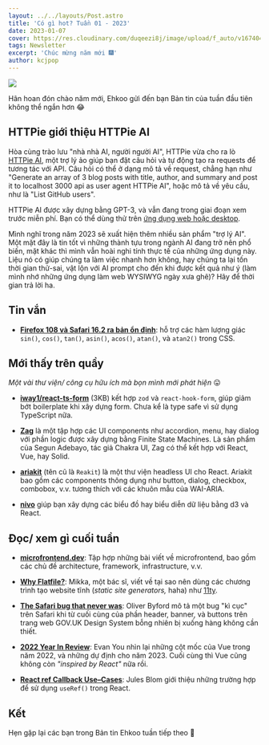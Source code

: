 ```yaml
---
layout: ../../layouts/Post.astro
title: 'Có gì hot? Tuần 01 - 2023'
date: 2023-01-07
cover: https://res.cloudinary.com/duqeezi8j/image/upload/f_auto/v1674047120/ehkoo/newsletters/w01-2023.png
tags: Newsletter
excerpt: 'Chúc mừng năm mới 🎆'
author: kcjpop
---
```


![](https://res.cloudinary.com/duqeezi8j/image/upload/f_auto/v1674047120/ehkoo/newsletters/w01-2023.png)

Hân hoan đón chào năm mới, Ehkoo gửi đến bạn Bản tin của tuần đầu tiên không thể ngắn hơn 😂

## HTTPie giới thiệu HTTPie AI

Hòa cùng trào lưu "nhà nhà AI, người người AI", HTTPie vừa cho ra lò [HTTPie AI](https://httpie.io/blog/ai), một trợ lý ảo giúp bạn đặt câu hỏi và tự động tạo ra requests để tương tác với API. Câu hỏi có thể ở dạng mô tả về request, chẳng hạn như "Generate an array of 3 blog posts with title, author, and summary and post it to localhost 3000 api as user agent HTTPie AI", hoặc mô tả về yêu cầu, như là "List GitHub users".

HTTPie AI được xây dựng bằng GPT-3, và vẫn đang trong giai đoạn xem trước miễn phí. Bạn có thể dùng thử trên [ứng dụng web hoặc desktop](https://httpie.io/product).

Mình nghĩ trong năm 2023 sẽ xuất hiện thêm nhiều sản phẩm "trợ lý AI". Một mặt đây là tin tốt vì những thành tựu trong ngành AI đang trở nên phổ biến, mặt khác thì mình vẫn hoài nghi tính thực tế của những ứng dụng này. Liệu nó có giúp chúng ta làm việc nhanh hơn không, hay chúng ta lại tốn thời gian thử-sai, vật lộn với AI prompt cho đến khi được kết quả như ý (làm mình nhớ những ứng dụng làm web WYSIWYG ngày xưa ghê)? Hãy để thời gian trả lời ha.

## Tin vắn

- [**Firefox 108 và Safari 16.2 ra bản ổn định**](https://web.dev/web-platform-12-2022/): hỗ trợ các hàm lượng giác `sin()`, `cos()`, `tan()`, `asin()`, `acos()`, `atan()`, và `atan2()` trong CSS.

## Mới thấy trên quầy

_Một vài thư viện/ công cụ hữu ích mà bọn mình mới phát hiện_ 😛

- [**iway1/react-ts-form**](https://github.com/iway1/react-ts-form) (3KB) kết hợp `zod` và `react-hook-form`, giúp giảm bớt boilerplate khi xây dựng form. Chưa kể là type safe vì sử dụng TypeScript nữa.

- [**Zag**](https://zagjs.com/) là một tập hợp các UI components như accordion, menu, hay dialog với phần logic được xây dựng bằng Finite State Machines. Là sản phẩm của Segun Adebayo, tác giả Chakra UI, Zag có thể kết hợp với React, Vue, hay Solid.

- [**ariakit**](https://ariakit.org/) (tên cũ là `Reakit`) là một thư viện headless UI cho React. Ariakit bao gồm các components thông dụng như button, dialog, checkbox, combobox, v.v. tương thích với các khuôn mẫu của WAI-ARIA.

- [**nivo**](https://nivo.rocks/) giúp bạn xây dựng các biểu đồ hay biểu diễn dữ liệu bằng d3 và React.

## Đọc/ xem gì cuối tuần

- [**microfrontend.dev**](https://microfrontend.dev/): Tập hợp những bài viết về microfrontend, bao gồm các chủ đề architecture, framework, infrastructure, v.v.

- [**Why Flatfile?**](https://mikka.md/txt/why-flatfile/): Mikka, một bác sĩ, viết về tại sao nên dùng các chương trình tạo website tĩnh (_static site generators,_ haha) như [11ty](https://11ty.dev/).

- [**The Safari bug that never was**](https://obyford.com/posts/the-safari-bug-that-never-was/): Oliver Byford mô tả một bug "kì cục" trên Safari khi từ cuối cùng của phần header, banner, và buttons trên trang web GOV.UK Design System bỗng nhiên bị xuống hàng không cần thiết.

- [**2022 Year In Review**](https://blog.vuejs.org/posts/2022-year-in-review.html): Evan You nhìn lại những cột mốc của Vue trong năm 2022, và những dự định cho năm 2023. Cuối cùng thì Vue cũng không còn _"inspired by React"_ nữa rồi.

- [**React ref Callback Use–Cases**](https://julesblom.com/writing/ref-callback-use-cases): Jules Blom giới thiệu những trường hợp để sử dụng `useRef()` trong React.

## Kết

Hẹn gặp lại các bạn trong Bản tin Ehkoo tuần tiếp theo 👋
